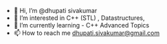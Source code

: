- 👋 Hi, I’m @dhupati sivakumar
- 👀 I’m interested in C++ (STL) , Datastructures, 
- 🌱 I’m currently learning - C++ Advanced Topics
- 📫 How to reach me dhupati.sivakumar@gmail.com

<!---
dhupatisivakumar/dhupatisivakumar is a ✨ special ✨ repository because its `README.md` (this file) appears on your GitHub profile.
You can click the Preview link to take a look at your changes.
--->
